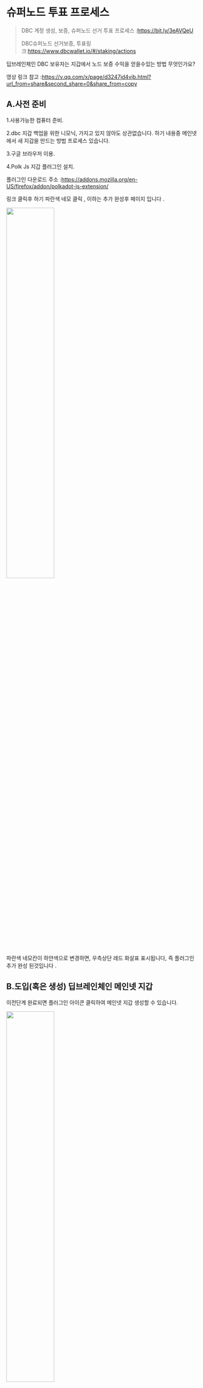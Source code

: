 # 슈퍼노드 투표 프로세스

> DBC 계정 생성, 보증, 슈퍼노드 선거 투표 프로세스 :https://bit.ly/3eAVQeU
>
> DBC슈퍼노드 선거보증, 투표링크:https://www.dbcwallet.io/#/staking/actions

딥브레인체인 DBC 보유자는 지갑에서 노드 보증 수익을 얻을수있는 방법 무엇인가요?

영상 링크 참고 :https://v.qq.com/x/page/d3247jd4vjb.html?url_from=share&second_share=0&share_from=copy

## A.사전 준비

1.사용가능한 컴퓨터 준비.

2.dbc 지갑 백업을 위한 니모닉, 가지고 있지 않아도 상관없습니다. 하기 내용중 메인넷에서 새 지갑을 만드는 방법 프로세스 있습니다.

3.구글 브라우저 이용.

4.Polk Js 지갑 플러그인 설치.

플러그인 다운로드 주소 :https://addons.mozilla.org/en-US/firefox/addon/polkadot-js-extension/

링크 클릭후 하기 파란색 네모 클릭 , 이하는 추가 완성후 페이지 입니다 .

<img src="./assets/staking_voting.assets/3.jpg" width="50%" height="50%">

파란색 네모칸이 하얀색으로 변경하면, 우측상단 레드 화살표 표시됩니다, 즉 플러그인 추가 완성 된것입니다 .

## B.도입(혹은 생성) 딥브레인체인 메인넷 지갑

이전단계 완료되면 플러그인 아이콘 클릭하여 메인넷 지갑 생성할 수 있습니다.

<img src="./assets/staking_voting.assets/4.jpg" width="50%" height="50%">

<img src="./assets/staking_voting.assets/5.jpg" width="50%" height="50%">

상기 니모닉은 매우 중요합니다, 안전한 곳에 필수로 백업해주세요 . 기록후 next step 클릭하여 비밀번호 설정합니다 .

<img src="./assets/staking_voting.assets/6.jpg" width="50%" height="50%">

설정이 완료되면 다음 단계로 이동합니다. 플러그인 아이콘을 클릭하면 자체 딥브레인체인 지갑주소 확인할수있습니다.

<img src="./assets/staking_voting.assets/7.jpg" width="50%" height="50%">

## C:DeepBrain Chain 메인넷 스테이킹 프로세스 , 검증인 노드 지명(슈퍼노드 스테이킹)

주의:

▶여기에 슈퍼노드를 스테이킹하는 것은 투표 수익을 얻기 위해 모든 사람이 참여할 수 있는 방식으로,서버와 같은 하드웨어 리소스가 필요하지 않으며 모든 사람이 일정량의 dbc를 보유하고 있으면 됩니다.

▶여기에서는 마이닝 스테이킹에서 발생할 수 있는 몇 가지 함정과 추후 스테이킹 기술을 소개하여 모든 사람이 가능한 한 동일한 양의 dbc를 스테이킹하여 최고의 수익을 얻을 수 있도록 하는 방법을 소개합니다.

1.딥브레인체인 메인넷 주소 클릭 https://www.dbcwallet.io/#/explorer

클릭후, 여러분 지갑 주소와 지갑 잔액을 확인할 수 있습니다 .

<img src="./assets/staking_voting.assets/8.jpg" width="50%" height="50%">

이후 네트웍 스테이킹 클릭하여 슈퍼노드 리스트 정보 확인할 수 있습니다.

<img src="./assets/staking_voting.assets/9.jpg" width="50%" height="50%">

1분기에는 21개의 슈퍼노드가 있고, 주회측은 3개의 노드를 점유하지만, 슈퍼노드의 수량이 18개 이상일 경우 주최측 노드는 중지됩니다, 이후 분기마다 10개의 노드가 추가되어 현재 총 41개 노드 있습니다 . （https://dbc.subscan.io/validator）

현재 41개의 슈퍼노드의 상황을 분석해 보겠습니다 .

주의:

슈퍼노드는 24시간마다 선출되며, 영원한 슈퍼노드는 없습니다. 슈퍼노드의 총 보증량에 따라 슈퍼노드 선정될 수 있으며, 최종 상위 41개는 별도의 조작 없이 자동으로 슈퍼노드로 선정됩니다.

<img src="./assets/staking_voting.assets/10.jpg" width="50%" height="50%">

슈퍼노드 페이지에서 자신과 타인이 보증한 금액의 합이 가장 큰 41개의 노드가 슈퍼노드로 선정되는 것을 알 수 있습니다, 또한 선거에 참여하고 싶은 다른 노드도 있지만, 이번 선거 종료 혹은 순위가 41위 뒤로 되여 이 페이지에 나타납니다.

<img src="./assets/staking_voting.assets/11.jpg" width="50%" height="50%">

목표 클릭, 선거 참여하는 모든 슈포노드 확인 가능합니다. 다음은 슈퍼노드 데이터 분석을 통해 어떤 수퍼노드에 스테이킹해야 매일 수익 얻고 , 수익 최대화 할수있는지 확인합니다.

<img src="./assets/staking_voting.assets/12.jpg" width="50%" height="50%">

모든 슈퍼노드 확인후 , 하기 데이터 분석이 필요합니다

<img src="./assets/staking_voting.assets/13.jpg" width="50%" height="50%">

주의:

return:계정의 dbc에 따라 노드를 스테이킹 하면 얻을 수 있는 수익을 말하며, 클릭 후 리턴이 표시되지 않는 경우 리턴을 클릭하면 자동으로 순위별로 정렬됩니다.

스테이킹 총량: 자신 및 타인 스테이킹 DBC 총량 입니다, 이 데이터를 보고 41위 슈퍼노드로 선정됩니다 .

커미션:즉, dbc 네트웍은 매일 같은 양의 dbc를 선정된 슈퍼노드에 보냅니다, 슈퍼 노드는 네트웍 블록을 검증하기 위해 서버가 필요합니다. 모든 슈퍼 노드는 자체적으로 커미션 비율을 설정할 수 있습니다.커미션이 높을수록 슈퍼노드는 더많이 얻게 됩니다, 그럼 슈퍼노드에 스테이킹 한사람은 얻는게 줄어듭니다, 총수량은 한정되있습니다.

더욱 쉽게 이해하기 위해 , 하기 예제 참고바랍니다 :

dbc 메인넷은 매일 41개 조각 케이크를 사용자를 위해 준비하고 3개는 팀 자체를 위해 준비하고 나머지 41개는 메인 네트웍의 스테이킹 사용자가 41개의 케이크를 나눌 수 있도록 합니다. 그러나 어떻게 공정하고 설득력이 있게 나눌 수 있을까요? dbc는 수없이 많은 팀장을 설정합니다, 즉 슈퍼노드입니다 . 단 케이크는 41개만 있으며 이 모든 팀장들이 레이스에 참여하여야 합니다. 어떻게 당신이 선출될 수 있다고 보장할 수 있습니까? 이는 수테이킹 총계에만 달려 있습니다. 자체 보유 수량 및 타인 스테이킹 DBC총량입니다 순위는 41위 안에 들어야합니다 . 41순위에만 드면 다른 작업 없이 무조건 슈퍼노드로 선정 됩니다, 유일하게 운영해야 하는 것은 슈퍼 노드가 주요 커뮤니티에 투표 지원 요청 하거나 자체 dbc를 더욱 많이 보유하는 것입니다. 즉 다음 라운드를 보장하기 위해 상위 21위 안에 들어야 케이크를 나눌수있습니다 .

추가질문, 케익은 있는데 어떻게 나누는지? 슈퍼노드네 투표 후 나의 수익은 어떻게 계산되는지 알아봅니다.

우선, dbc 메인 네트웍은 이 케이크를 슈퍼 노드에 보냈습니다, 즉, 슈퍼 노드는 매일 약 6772개 (41노드일 경우) dbc를 받습니다. 하기 페이지의 데이터는 슈퍼 노드를 더 잘 필터링하는 데 도움이 될 수 있습니다.

**[출처]** [슈퍼노드 투표 프로세스](https://blog.naver.com/dbc_korea/222643200202)|**작성자** [DBC KOREA](https://blog.naver.com/dbc_korea)

<img src="./assets/staking_voting.assets/14.jpg" width="50%" height="50%">

<img src="./assets/staking_voting.assets/14.2.jpg" width="50%" height="50%">

​

케익 얻을(DBC) 계산 공식=(케익 총량*(1-커미션)*(자신이 노드에 스테이킹한 DBC 총량 대비 비율))

팁: 슈퍼노드 수입은 두가지에 얻습니다 , 첫째,자체 설정한 커미션 비율\*얻은케익(dbc)총량+케익총량*(1-커미션)*(슈퍼노드의 dbc가 총량대비 비율))

이 공식을 여러분께 설명하겠습니다. 가장 먼저 봐야 할 것은 커미션 아래 숫자입니다. 이 비율은 슈퍼노드 자체설정합니다. 예를 들어 0%로 설정하면 슈퍼노드가 이 케이크를 얻은 후에는 이부분은 받지 않겠다는 의미입니다,즉 슈퍼노드는 dbc 보상받은후 스테이킹자들과 공유하고 그들의 dbc 보유량에 따라 비율따라 공평하게 나눕니다 . 그러나 기본적으로 모든 노드는 이 커미션 비율을 0%로 설정하지 않습니다. 커미션 비율이 높을수록 슈퍼 노드가 더많은 수익을 얻을수있습니다 . 예 , 이 비율을 100%로 설정하면 이슈퍼노드는 스테이킹 자에게 케이크 한 조각을 주지 않을 것이고, 이런 노드에게는 아무 소득도 얻지 못하기 때문에 그냥 무시하시면 됩니다.

단 커미션 비율만 보지는 않습니다, 여러 데이터로 분석후 선별해야합니다 .

<img src="./assets/staking_voting.assets/15.jpg" width="50%" height="50%">

따라서 인과 관계는 커미션과 자신이 스테이킹한dbc 총량대비 비율이 최종 수익을 결정합니다 , 즉 return 크기 입니다.

주의:스테이킹할 때 수익률에 따라 정렬한 후 상대적으로 수익률이 높은 상위 21개를 선택한 다음 일부 신뢰할 수 있는 노드를 선택합니다.왜 신뢰할 수 있는 노드를 선택할까요? 일부 노드는 처음에 볼 때 수수료 비율이 매우 낮게 설정하거나 0으로 설정합니다, 이는 일부 스테이킹자를 유도할려는 행위입니다, 처음 계산 시 수익률이 높아지지만 이후 슈퍼 노드로 선출되면 커미션비율을 변경할 수 있습니다. 즉 슈퍼노드가 얻는 dbc를 늘리면 다른 사람들은 자연스럽게 훨씬 적게 받게됩니다. 따라서 우리는 수익을 이전 수익보다 적지만 안정적임을 보장할 수 있도록 신뢰할 수 있는 노드를 찾아야 합니다. 이를 위해서는 우리가 투표하는 슈퍼 노드를 검증 하기위해 , 공식 커뮤티니에 가입하여 지켜보고 소통해야합니다 .

고래해야 할 또 다른 조건은 슈퍼 노드의 기기 상황 입니다 .

<img src="./assets/staking_voting.assets/16.jpg" width="50%" height="50%">

<img src="./assets/staking_voting.assets/17.jpg" width="50%" height="50%">

이 곡선 아이콘을 클릭하면 몇 가지 처벌과 보상을 볼 수 있습니다. 곡선의 일부가 갑자기 자주 떨어지는 경우이 슈퍼 노드가 자주 처벌 받는것을 의미합니다. 처벌을 받으면 오늘의 수익이 훨씬 적음을 의미합니다.

하기 슈퍼노드에 대해 분석 완료후 구체적인 투표 프로세스 입니다 .

<img src="./assets/staking_voting.assets/18.jpg" width="50%" height="50%">

<img src="./assets/staking_voting.assets/19.jpg" width="50%" height="50%">

한도액을 정할때 전부 스테이킹 하지 말고 네트웍 이체을 위해 일부 dbc를 남겨 두세요 .

<img src="./assets/staking_voting.assets/20.jpg" width="50%" height="50%">

계속 다음단계 클릭하여 하기 페이지 화면에 비밀 번호 입력하시면 됩니다 .

<img src="./assets/staking_voting.assets/21.jpg" width="50%" height="50%">

<img src="./assets/staking_voting.assets/22.jpg" width="50%" height="50%">

스테이킹 완료되면 목록에서 자신이 스테이킹한 슈퍼노드의 대기 정보를 확인할 수 있으며, 다음 선거에서 담보로 지정된 슈퍼노드가 당선될 경우 해당 보상을 받을 수 있습니다.
